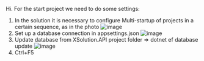Hi. For the start project we need to do some settings:
1. In the solution it is necessary to configure Multi-startup of projects in a certain sequence, as in the photo
   ![image](https://github.com/SergeyStrelchonok/X/assets/145483478/e5453485-d2f5-4fd7-90f6-8b34cd2c6261)
2. Set up a database connection in appsettings.json
   ![image](https://github.com/SergeyStrelchonok/X/assets/145483478/71bcb1f1-5525-4ec2-9a03-1e07f62c09a9)
3. Update database from XSolution.API project folder => dotnet ef database update
   ![image](https://github.com/SergeyStrelchonok/X/assets/145483478/e956fbeb-cd9a-4676-848c-e5fb4d196e13)
4. Ctrl+F5 

